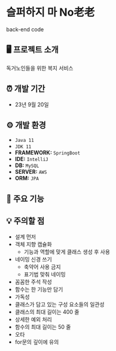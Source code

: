 # 슬퍼하지 마 No老老
back-end code

## 🖥 프로젝트 소개
독거노인들을 위한 복지 서비스
<br>

## ⏰ 개발 기간
- 23년 9월 20일

## ⚙ 개발 환경
- `Java 11`
- `JDK 11`
- **FRAMEWORK:** `SpringBoot`
- **IDE:** `IntelliJ`
- **DB:** `MySQL`
- **SERVER:** `AWS`
- **ORM:** `JPA`

## 📌 주요 기능

 
## :bulb: 주의할 점
- 설계 먼저
- 객체 지향 캡슐화
  - 기능과 역할에 맞게 클래스 생성 후 사용
- 네이밍 신경 쓰기
  - 축약어 사용 금지
  - 표기법 맞춰 네이밍
- 꼼꼼한 주석 작성
- 함수는 한 기능만 담기
- 가독성
- 클래스가 담고 있는 구성 요소들의 일관성
- 클래스의 최대 길이는 400 줄
- 상세한 예외 처리
- 함수의 최대 길이는 50 줄
- 오타
- for문의 깊이에 유의
